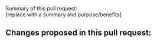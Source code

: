 Summary of this pull request:   
[replace with a summary and purpose/benefits]

Changes proposed in this pull request:   
- 
